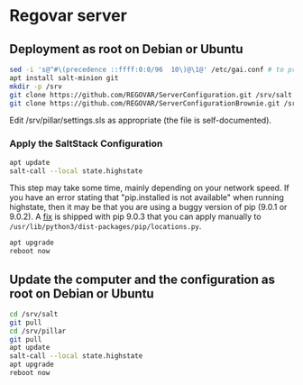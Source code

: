# Regovar server

## Deployment as root on Debian or Ubuntu

```sh
sed -i 's@^#\(precedence ::ffff:0:0/96  10\)@\1@' /etc/gai.conf # to prefer IPv4 to IPv6, necessary in some places
apt install salt-minion git
mkdir -p /srv
git clone https://github.com/REGOVAR/ServerConfiguration.git /srv/salt
git clone https://github.com/REGOVAR/ServerConfigurationBrownie.git /srv/pillar # Use your own repository here
```

Edit /srv/pillar/settings.sls as appropriate (the file is self-documented).

### Apply the SaltStack Configuration

```sh
apt update
salt-call --local state.highstate
```

This step may take some time, mainly depending on your network speed.
If you have an error stating that "pip.installed is not available" when running highstate, then it may be that you are using a buggy version of pip (9.0.1 or 9.0.2). A [fix](https://github.com/pypa/pip/pull/4442/commits/048dacde21679cd43695a55ce3dd243e314fe06e) is shipped with pip 9.0.3 that you can apply manually to `/usr/lib/python3/dist-packages/pip/locations.py`.

```sh
apt upgrade
reboot now
```

## Update the computer and the configuration as root on Debian or Ubuntu

```sh
cd /srv/salt
git pull
cd /srv/pillar
git pull
apt update
salt-call --local state.highstate
apt upgrade
reboot now
```
